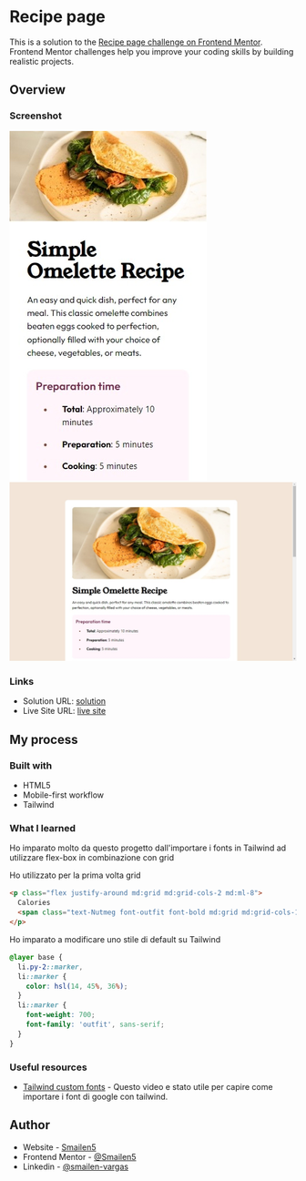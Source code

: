 # Recipe page

This is a solution to the [Recipe page challenge on Frontend Mentor](https://www.frontendmentor.io/challenges/recipe-page-KiTsR8QQKm). Frontend Mentor challenges help you improve your coding skills by building realistic projects. 


## Overview

### Screenshot

![smartphone](./screenshot/smartphone.jpeg)
![desktop](./screenshot/desktop.jpeg)


### Links

- Solution URL: [solution](https://github.com/Smailen5/Frontend-Mentor-Challenge/tree/main/recipe-page-main-main)
- Live Site URL: [live site](https://smailen5.github.io/Frontend-Mentor-Challenge/recipe-page-main-main/)

## My process

### Built with

- HTML5
- Mobile-first workflow
- Tailwind


### What I learned

Ho imparato molto da questo progetto dall'importare i fonts in Tailwind ad utilizzare flex-box in combinazione con grid

Ho utilizzato per la prima volta grid
```html
<p class="flex justify-around md:grid md:grid-cols-2 md:ml-8">
  Calories
  <span class="text-Nutmeg font-outfit font-bold md:grid md:grid-cols-1">277kcal</span>
</p>
```
Ho imparato a modificare uno stile di default su Tailwind
```css
@layer base {
  li.py-2::marker,
  li::marker {
    color: hsl(14, 45%, 36%);
  }
  li::marker {
    font-weight: 700;
    font-family: 'outfit', sans-serif;
  }
}
```


### Useful resources

- [Tailwind custom fonts](https://www.youtube.com/watch?v=arfDRUIZOiw&ab_channel=NetNinja) - Questo video e stato utile per capire come importare i font di google con tailwind.


## Author

- Website - [Smailen5](https://github.com/Smailen5)
- Frontend Mentor - [@Smailen5](https://www.frontendmentor.io/profile/Smailen5)
- Linkedin - [@smailen-vargas](https://www.linkedin.com/in/smailen-vargas/)